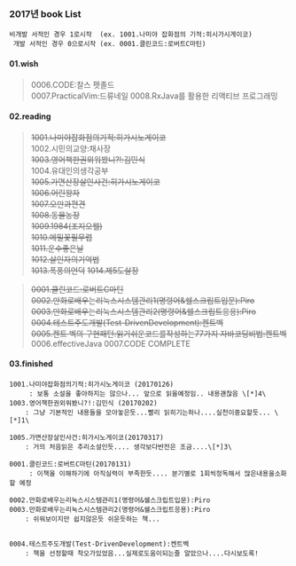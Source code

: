 

### 2017년 book List

``` text
비개발 서적인 경우 1로시작  (ex. 1001.나미야 잡화점의 기적:히시가시게이코)
 개발 서적인 경우 0으로시작 (ex. 0001.클린코드:로버트C마틴)
```

#### 01.wish

> 0006.CODE:찰스 펫졸드     
> 0007.PracticalVim:드류네일 
> 0008.RxJava를 활용한 리액티브 프로그래밍


#### 02.reading
> <strike>1001.나미야잡화점의기적:히가시노게이코</strike>  
> 1002.시민의교양:채사장   
> <strike>1003.영어책한권외워봤니?!:김민식 </strike>  
> 1004.유대인의생각공부    
> <strike>1005.가면산장살인사건:히가시노게이코</strike>  
> <strike>1006.어린왕자</strike>  
> <strike>1007.오만과편견</strike>  
> <strike>1008.동물농장</strike>  
> <strike>1009.1984(조지오웰)</strike>  
> <strike>1010.메밀꽃필무렵</strike>  
> <strike>1011.운수좋은날</strike>  
> <strike>1012.살인자의기억법</strike>  
> <strike>1013.폭풍의언덕</strike>
> <strike>1014.제5도살장</strike>


> <strike>0001.클린코드:로버트C마틴</strike>  
> <strike>0002.만화로배우는리눅스시스템관리1(명령어&쉘스크립트입문):Piro</strike>  
> <strike>0003.만화로배우는리눅스시스템관리2(명령어&쉘스크립트응용):Piro</strike>   
> <strike>0004.테스트주도개발(Test-DrivenDevelopment):켄트벡 </strike>   
> <strike>0005.켄트 벡의 구현패턴:읽기쉬운코드를작성하는77가지 자바코딩비법:켄트벡</strike>
> 0006.effectiveJava
> 0007.CODE COMPLETE



#### 03.finished
```
1001.나미야잡화점의기적:히가시노게이코 (20170126) 
     : 보통 소설을 좋아하지는 않으나... 앞으로 읽을예정임.. 내용괜찮음 \[*]4\
1003.영어책한권외워봤니?!:김민식 (20170202)
    : 그냥 기본적인 내용들을 모아놓은듯...빨리 읽히기는하나....실천이중요할듯... \[*]1\
    
1005.가면산장살인사건:히가시노게이코(20170317)
    : 거의 처음읽은 추리소설인듯.... 생각보다반전은 조금....\[*]3\
``` 
  
``` 
0001.클린코드:로버트C마틴(20170131)
     : 이책을 이해하기에 아직실력이 부족한듯.... 분기별로 1회씩정독해서 많은내용을소화할 예정
     
0002.만화로배우는리눅스시스템관리1(명령어&쉘스크립트입문):Piro
0003.만화로배우는리눅스시스템관리2(명령어&쉘스크립트응용):Piro
    : 쉬워보이지만 쉽지않은듯 쉬운듯하는 책...


0004.테스트주도개발(Test-DrivenDevelopment):켄트벡
    : 책을 선정할때 착오가있었음...실제로도움이되는줄 알았으나....다시보도록!
    
   
``` 



